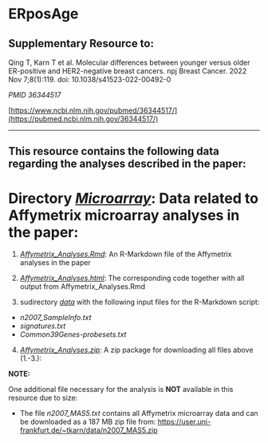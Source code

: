 # ERposAge

## Supplementary Resource to:  

Qing T, Karn T et al. Molecular differences between younger versus older ER-positive and HER2-negative breast cancers.
npj Breast Cancer. 2022 Nov 7;8(1):119. doi: 10.1038/s41523-022-00492-0

*PMID 36344517*

[https://www.ncbi.nlm.nih.gov/pubmed/36344517/](https://pubmed.ncbi.nlm.nih.gov/36344517/)

************************************************************

## This resource contains the following data regarding the analyses described in the paper:

# Directory [*Microarray*](https://github.com/tkarn/ERposAge/blob/master/Microarray/):  Data related to Affymetrix microarray analyses in the paper:


1. [*Affymetrix_Analyses.Rmd*](https://github.com/tkarn/ERposAge/blob/master/Microarray/Affymetrix_Analyses.Rmd):  An R-Markdown file of the Affymetrix analyses in the paper

2. [*Affymetrix_Analyses.html*](https://github.com/tkarn/ERposAge/blob/master/Microarray/Affymetrix_Analyses.html):  The corresponding code together with all output from Affymetrix_Analyses.Rmd

3. sudirectory [*data*](https://github.com/tkarn/ERposAge/blob/master/Microarray/data/) with the following input files for the R-Markdown script:
 - *n2007_SampleInfo.txt*
 - *signatures.txt*
 - *Common39Genes-probesets.txt*

4. [*Affymetrix_Analyses.zip*](https://github.com/tkarn/ERposAge/blob/master/Microarray/Affymetrix_Analyses.zip): A zip package for downloading all files above (1.-3.): 

**NOTE:**

One additional file necessary for the analysis is **NOT** available in this resource due to size:

- The file  *n2007_MAS5.txt*  contains all Affymetrix microarray data and can be downloaded as a 187 MB zip file from:
https://user.uni-frankfurt.de/~tkarn/data/n2007_MAS5.zip

 
